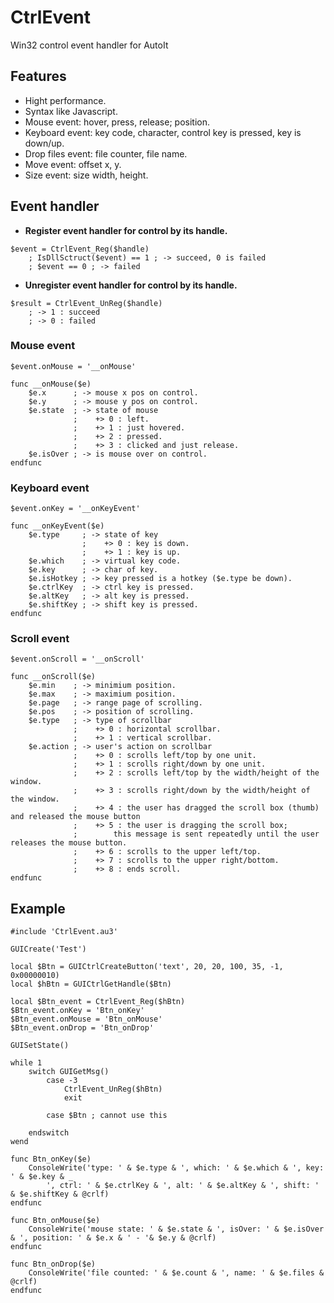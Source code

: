 # CtrlEvent
Win32 control event handler for AutoIt

## Features

- Hight performance.
- Syntax like Javascript.
- Mouse event: hover, press, release; position.
- Keyboard event: key code, character, control key is pressed, key is down/up.
- Drop files event: file counter, file name.
- Move event: offset x, y.
- Size event: size width, height.

## Event handler

- **Register event handler for control by its handle.**

```au3
$event = CtrlEvent_Reg($handle)
    ; IsDllSctruct($event) == 1 ; -> succeed, 0 is failed
    ; $event == 0 ; -> failed
```

- **Unregister event handler for control by its handle.**

```au3
$result = CtrlEvent_UnReg($handle)
    ; -> 1 : succeed
    ; -> 0 : failed
```

### Mouse event

```au3
$event.onMouse = '__onMouse'

func __onMouse($e)
    $e.x      ; -> mouse x pos on control.
    $e.y      ; -> mouse y pos on control.
    $e.state  ; -> state of mouse
              ;    +> 0 : left.
              ;    +> 1 : just hovered.
              ;    +> 2 : pressed.
              ;    +> 3 : clicked and just release.
    $e.isOver ; -> is mouse over on control.
endfunc
```

### Keyboard event

```au3
$event.onKey = '__onKeyEvent'

func __onKeyEvent($e)
    $e.type     ; -> state of key
                ;    +> 0 : key is down.
                ;    +> 1 : key is up.
    $e.which    ; -> virtual key code.
    $e.key      ; -> char of key.
    $e.isHotkey ; -> key pressed is a hotkey ($e.type be down).
    $e.ctrlKey  ; -> ctrl key is pressed.
    $e.altKey   ; -> alt key is pressed.
    $e.shiftKey ; -> shift key is pressed.
endfunc
```

### Scroll event

```au3
$event.onScroll = '__onScroll'

func __onScroll($e)
    $e.min    ; -> minimium position.
    $e.max    ; -> maximium position.
    $e.page   ; -> range page of scrolling.
    $e.pos    ; -> position of scrolling.
    $e.type   ; -> type of scrollbar
              ;    +> 0 : horizontal scrollbar.
              ;    +> 1 : vertical scrollbar.    
    $e.action ; -> user's action on scrollbar
              ;    +> 0 : scrolls left/top by one unit.
              ;    +> 1 : scrolls right/down by one unit.
              ;    +> 2 : scrolls left/top by the width/height of the window.
              ;    +> 3 : scrolls right/down by the width/height of the window.
              ;    +> 4 : the user has dragged the scroll box (thumb) and released the mouse button
              ;    +> 5 : the user is dragging the scroll box; 
              ;        this message is sent repeatedly until the user releases the mouse button.
              ;    +> 6 : scrolls to the upper left/top.
              ;    +> 7 : scrolls to the upper right/bottom.
              ;    +> 8 : ends scroll.
endfunc

```




## Example

```au3
#include 'CtrlEvent.au3'

GUICreate('Test')

local $Btn = GUICtrlCreateButton('text', 20, 20, 100, 35, -1, 0x00000010)
local $hBtn = GUICtrlGetHandle($Btn)

local $Btn_event = CtrlEvent_Reg($hBtn)
$Btn_event.onKey = 'Btn_onKey'
$Btn_event.onMouse = 'Btn_onMouse'
$Btn_event.onDrop = 'Btn_onDrop'

GUISetState()

while 1
    switch GUIGetMsg()
        case -3
            CtrlEvent_UnReg($hBtn)
            exit

        case $Btn ; cannot use this

    endswitch
wend

func Btn_onKey($e)
    ConsoleWrite('type: ' & $e.type & ', which: ' & $e.which & ', key: ' & $e.key & _
        ', ctrl: ' & $e.ctrlKey & ', alt: ' & $e.altKey & ', shift: ' & $e.shiftKey & @crlf)
endfunc

func Btn_onMouse($e)
    ConsoleWrite('mouse state: ' & $e.state & ', isOver: ' & $e.isOver & ', position: ' & $e.x & ' - '& $e.y & @crlf)
endfunc

func Btn_onDrop($e)
    ConsoleWrite('file counted: ' & $e.count & ', name: ' & $e.files & @crlf)
endfunc
```
